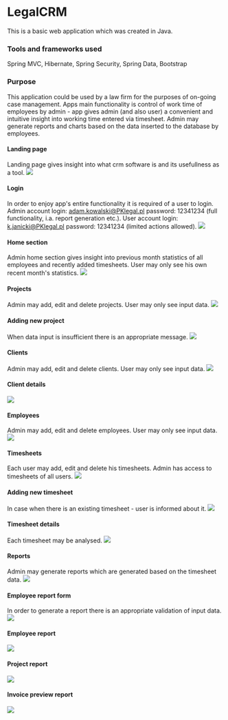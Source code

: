 # LegalCRM
This is a basic web application which was created in Java.

### Tools and frameworks used
Spring MVC, Hibernate, Spring Security, Spring Data, Bootstrap 

### Purpose
This application could be used by a law firm for the purposes of on-going case management. Apps main functionality is control of work time of employees by admin - app gives admin (and also user) a convenient and intuitive insight into working time entered via timesheet. Admin may generate reports and charts based on the data inserted to the database by employees.

#### Landing page
Landing page gives insight into what crm software is and its usefullness as a tool.
<img src="images/start.png">

#### Login
In order to enjoy app's entire functionality it is required of a user to login. Admin account login: adam.kowalski@PKlegal.pl password: 12341234 (full functionality, i.a. report generation etc.). User account login: k.janicki@PKlegal.pl password: 12341234 (limited actions allowed).
<img src="images/login.png">

#### Home section
Admin home section gives insight into previous month statistics of all employees and recently added timesheets. User may only see his own recent month's statistics. 
<img src="images/homeAdmin.png">

#### Projects
Admin may add, edit and delete projects. User may only see input data.
<img src="images/projectsList.png">

#### Adding new project
When data input is insufficient there is an appropriate message.
<img src="images/projectAdd.png">

#### Clients
Admin may add, edit and delete clients. User may only see input data.
<img src="images/clientsList.png">

#### Client details
<img src="images/clientDetails.png">

#### Employees
Admin may add, edit and delete employees. User may only see input data.
<img src="images/employeesList.png">

#### Timesheets
Each user may add, edit and delete his timesheets. Admin has access to timesheets of all users.
<img src="images/timesheetList.png">

#### Adding new timesheet
In case when there is an existing timesheet - user is informed about it.
<img src="images/timesheetAdd.png">

#### Timesheet details
Each timesheet may be analysed.
<img src="images/timesheetDetails.png">

#### Reports
Admin may generate reports which are generated based on the timesheet data.
<img src="images/reportChoice.png">

#### Employee report form
In order to generate a report there is an appropriate validation of input data.
<img src="images/reportForm.png">

#### Employee report
<img src="images/reportEmployee.png">

#### Project report
<img src="images/reportProject.png">

#### Invoice preview report
<img src="images/reportInvoicePreview.png">
